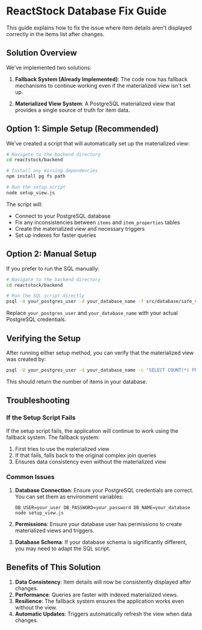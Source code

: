 # ReactStock Database Fix Guide

This guide explains how to fix the issue where item details aren't displayed correctly in the items list after changes.

## Solution Overview

We've implemented two solutions:

1. **Fallback System (Already Implemented)**: The code now has fallback mechanisms to continue working even if the materialized view isn't set up.

2. **Materialized View System**: A PostgreSQL materialized view that provides a single source of truth for item data.

## Option 1: Simple Setup (Recommended)

We've created a script that will automatically set up the materialized view:

```bash
# Navigate to the backend directory
cd reactstock/backend

# Install any missing dependencies
npm install pg fs path

# Run the setup script
node setup_view.js
```

The script will:
- Connect to your PostgreSQL database
- Fix any inconsistencies between `items` and `item_properties` tables
- Create the materialized view and necessary triggers
- Set up indexes for faster queries

## Option 2: Manual Setup

If you prefer to run the SQL manually:

```bash
# Navigate to the backend directory
cd reactstock/backend

# Run the SQL script directly
psql -U your_postgres_user -d your_database_name -f src/database/safe_view_setup.sql
```

Replace `your_postgres_user` and `your_database_name` with your actual PostgreSQL credentials.

## Verifying the Setup

After running either setup method, you can verify that the materialized view was created by:

```bash
psql -U your_postgres_user -d your_database_name -c "SELECT COUNT(*) FROM items_complete_view;"
```

This should return the number of items in your database.

## Troubleshooting

### If the Setup Script Fails

If the setup script fails, the application will continue to work using the fallback system. The fallback system:

1. First tries to use the materialized view
2. If that fails, falls back to the original complex join queries
3. Ensures data consistency even without the materialized view

### Common Issues

1. **Database Connection**: Ensure your PostgreSQL credentials are correct. You can set them as environment variables:
   ```
   DB_USER=your_user DB_PASSWORD=your_password DB_NAME=your_database node setup_view.js
   ```

2. **Permissions**: Ensure your database user has permissions to create materialized views and triggers.

3. **Database Schema**: If your database schema is significantly different, you may need to adapt the SQL script.

## Benefits of This Solution

1. **Data Consistency**: Item details will now be consistently displayed after changes.
2. **Performance**: Queries are faster with indexed materialized views.
3. **Resilience**: The fallback system ensures the application works even without the view.
4. **Automatic Updates**: Triggers automatically refresh the view when data changes. 